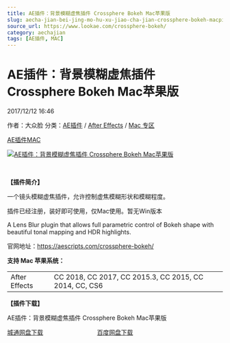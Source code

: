 ```yaml
---
title: AE插件：背景模糊虚焦插件 Crossphere Bokeh Mac苹果版
slug: aecha-jian-bei-jing-mo-hu-xu-jiao-cha-jian-crossphere-bokeh-macping-guo-ban
source_url: https://www.lookae.com/crossphere-bokeh/
category: aechajian
tags: [AE插件, MAC]
---
```

# AE插件：背景模糊虚焦插件 Crossphere Bokeh Mac苹果版

2017/12/12 16:46

作者：大众脸
分类：[AE插件](https://www.lookae.com/after-effects/aechajian/) / [After Effects](https://www.lookae.com/after-effects/) / [Mac 专区](https://www.lookae.com/mac-osx/)

[AE插件](https://www.lookae.com/tag/ae%e6%8f%92%e4%bb%b6/)[MAC](https://www.lookae.com/tag/mac/)

[![AE插件：背景模糊虚焦插件 Crossphere Bokeh Mac苹果版](https://www.lookae.com/wp-content/uploads/2017/12/Crossphere-Bokeh.jpg "AE插件：背景模糊虚焦插件 Crossphere Bokeh Mac苹果版-LookAE.com")](https://www.lookae.com/wp-content/uploads/2017/12/Crossphere-Bokeh.jpg)

[﻿](https://cloud.video.taobao.com//play/u/705956171/p/1/e/6/t/1/50056416440.mp4)

**【插件简介】**

一个镜头模糊虚焦插件，允许控制虚焦模糊形状和模糊程度。

插件已经注册，装好即可使用，仅Mac使用。暂无Win版本

A Lens Blur plugin that allows full parametric control of Bokeh shape with beautiful tonal mapping and HDR highlights.

官网地址：https://aescripts.com/crossphere-bokeh/

**支持 Mac 苹果系统：**

|  |  |
| --- | --- |
| After Effects | CC 2018, CC 2017, CC 2015.3, CC 2015, CC 2014, CC, CS6 |

**【插件下载】**

AE插件：背景模糊虚焦插件 Crossphere Bokeh Mac苹果版

[城通网盘下载](https://lookae.ctfile.com/fs/680462-231216341)                                [百度网盘下载](https://pan.baidu.com/s/1geNx4gN)
